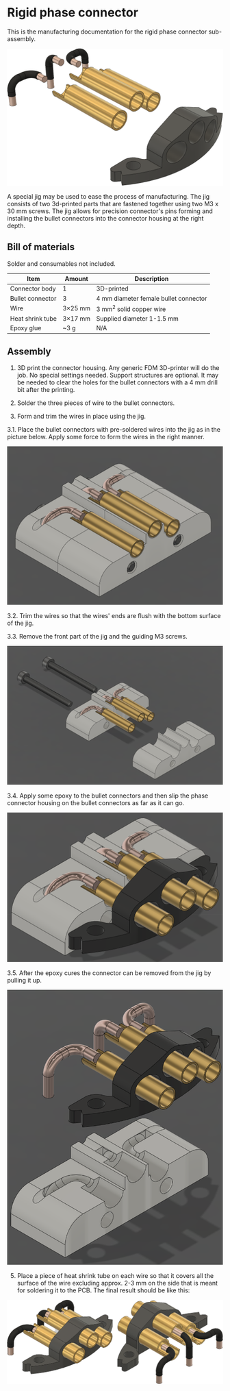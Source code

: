 # Rigid phase connector

This is the manufacturing documentation for the rigid phase connector sub-assembly.

<img src="pics/11.png" width="800" />

A special jig may be used to ease the process of manufacturing. 
The jig consists of two 3d-printed parts that are fastened together using two M3 x 30 mm screws. 
The jig allows for precision connector's pins forming and installing the bullet connectors into the connector housing at the right depth.

## Bill of materials

Solder and consumables not included.

Item               | Amount | Description
-------------------|--------|-------------------------------------------------------------
Connector body     | 1      | 3D-printed
Bullet connector   | 3      | 4 mm diameter female bullet connector
Wire               | 3×25 mm| 3 mm<sup>2</sup> solid copper wire
Heat shrink tube   | 3×17 mm| Supplied diameter 1-1.5 mm
Epoxy glue         | ~3 g   | N/A

## Assembly

1. 3D print  the connector housing.
   Any generic FDM 3D-printer will do the job.
   No special settings needed.
   Support structures are optional.
   It may be needed to clear the holes for the bullet connectors with a 4 mm drill bit after the printing.

2. Solder the three pieces of wire to the bullet connectors.

3. Form and trim the wires in place using the jig.

3.1. Place the bullet connectors with pre-soldered wires into the jig as in the picture below. 
Apply some force to form the wires in the right manner.

<img src="pics/connector/1.png" />

3.2. Trim the wires so that the wires' ends are flush with the bottom surface of the jig.

3.3. Remove the front part of the jig and the guiding M3 screws.

<img src="pics/connector/2.png" />

3.4. Apply some epoxy to the bullet connectors and then slip the phase connector housing on the bullet connectors as far as it can go.

<img src="pics/connector/3.png" />

3.5. After the epoxy cures the connector can be removed from the jig by pulling it up.

<img src="pics/connector/4.png" />

5. Place a piece of heat shrink tube on each wire so that it covers all the surface of the wire excluding
   approx. 2-3 mm on the side that is meant for soldering it to the PCB.
   The final result should be like this:

<img src="pics/5.png" />
